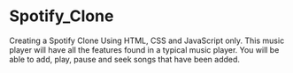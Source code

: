 # Spotify_Clone


Creating a Spotify Clone Using HTML, CSS and JavaScript only. This music player will have all the features found in a typical music player.
You will be able to add, play, pause and seek songs that have been added.
